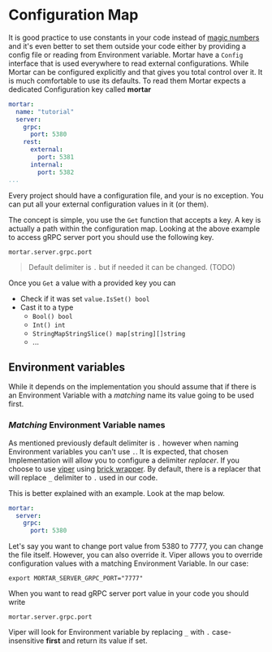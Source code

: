 # Configuration Map

It is good practice to use constants in your code instead of [magic numbers](https://en.wikipedia.org/wiki/Magic_number_(programming))
and it's even better to set them outside your code either by providing a config file or reading from Environment variable.
Mortar have a `Config` interface that is used everywhere to read external configurations.
While Mortar can be configured explicitly and that gives you total control over it. It is much comfortable to use its defaults.
To read them Mortar expects a dedicated Configuration key called **mortar**

```yaml
mortar:
  name: "tutorial"
  server:
    grpc:
      port: 5380
    rest:
      external:
        port: 5381
      internal:
        port: 5382
...
```

Every project should have a configuration file, and your is no exception. You can put all your external configuration values
in it (or them).

The concept is simple, you use the `Get` function that accepts a key. A key is actually a path within the configuration map.
Looking at the above example to access gRPC server port you should use the following key.

`mortar.server.grpc.port`

> Default delimiter is `.` but if needed it can be changed. (TODO)

Once you `Get` a value with a provided key you can 

- Check if it was set `value.IsSet() bool`
- Cast it to a type
    - `Bool() bool`
    - `Int() int`
    - `StringMapStringSlice() map[string][]string`
    - ...

## Environment variables

While it depends on the implementation you should assume that if there is an Environment Variable with a *matching* name
its value going to be used first.

### *Matching* Environment Variable names

As mentioned previously default delimiter is `.` however when naming Environment variables you can't use `.`.
It is expected, that chosen Implementation will allow you to configure a delimiter *replacer*.
If you choose to use [viper](https://github.com/spf13/viper) using [brick wrapper](https://github.com/go-masonry/bviper).
By default, there is a replacer that will replace `_` delimiter to `.` used in our code.

This is better explained with an example. Look at the map below.

```yaml
mortar:
  server:
    grpc:
      port: 5380
```

Let's say you want to change port value from 5380 to 7777, you can change the file itself. However, you can also override it.
Viper allows you to override configuration values with a matching Environment Variable. In our case:

```shell script
export MORTAR_SERVER_GRPC_PORT="7777"
```

When you want to read gRPC server port value in your code you should write 

`mortar.server.grpc.port`

Viper will look for Environment variable by replacing `_` with `.` case-insensitive **first** and return its value if set.

